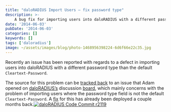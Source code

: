 ```yaml
---
title: "daloRADIUS Import Users – fix password type"
description: >-
    A bug fix for importing users into daloRADIUS with a different password type than the default Cleartext-Password
date: '2014-06-03'
pubDate: '2014-06-03'
categories: []
keywords: []
tags: ['daloradius']
image: ~/assets/images/blog/photo-1468956398224-6d6f66e22c35.jpg
---
```


Recently an issue has been reported with regards to a defect in importing users into daloRADIUS with a different password type than the default `Cleartext-Password`.

The source for this problem can be [tracked back](https://web.archive.org/web/20140625161313/https://sourceforge.net/p/daloradius/discussion/684102/)  to an issue that Adam opened on  [daloRADIUS’s](https://web.archive.org/web/20140625161313/http://daloradius.com/)  discussion [board](https://web.archive.org/web/20140625161313/https://sourceforge.net/p/daloradius/discussion/), which mainly concerns with the problem of importing users where the password type field is not the default `Cleartext-Password`. A [fix](https://web.archive.org/web/20140625161313/http://sourceforge.net/p/daloradius/code/2119/)  for this has already been deployed a couple months back.[![daloRADIUS   Code   Commit  r2119](https://web.archive.org/web/20140625161313im_/http://enginx.com/wp-content/uploads/2014/05/daloRADIUS-Code-Commit-r2119-.png)](https://web.archive.org/web/20140625161313/http://enginx.com/wp-content/uploads/2014/05/daloRADIUS-Code-Commit-r2119-.png)